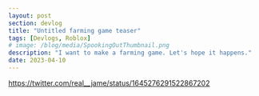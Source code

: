 ```yaml
---
layout: post
section: devlog
title: "Untitled farming game teaser"
tags: [Devlogs, Roblox]
# image: /blog/media/SpookingOutThumbnail.png
description: "I want to make a farming game. Let's hope it happens."
date: 2023-04-10
---
```

https://twitter.com/real__jame/status/1645276291522867202